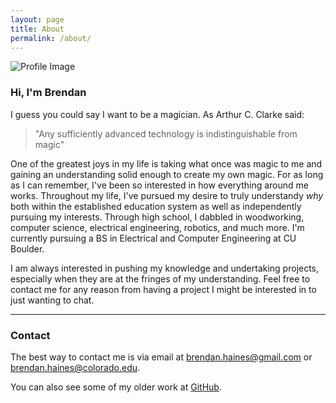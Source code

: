 ```yaml
---
layout: page
title: About
permalink: /about/
---
```


![Profile Image][profile-image]

### Hi, I'm Brendan

I guess you could say I want to be a magician.
As Arthur C. Clarke said:

>"Any sufficiently advanced technology is indistinguishable from magic"

One of the greatest joys in my life is taking what once was magic to me and gaining an understanding solid enough to create my own magic.
For as long as I can remember, I've been so interested in how everything around me works.
Throughout my life, I've pursued my desire to truly understandy *why* both within the established education system as well as independently pursuing my interests.
Through high school, I dabbled in woodworking, computer science, electrical engineering, robotics, and much more.
I'm currently pursuing a BS in Electrical and Computer Engineering at CU Boulder.

I am always interested in pushing my knowledge and undertaking projects, especially when they are at the fringes of my understanding.
Feel free to contact me for any reason from having a project I might be interested in to just wanting to chat.

---

### Contact

The best way to contact me is via email at <brendan.haines@gmail.com> or <brendan.haines@colorado.edu>.

You can also see some of my older work at [GitHub](http://github.com/brendanhaines).


[profile-image]: {{base-url}}/assets/img/brendanhaines_profile.jpg
